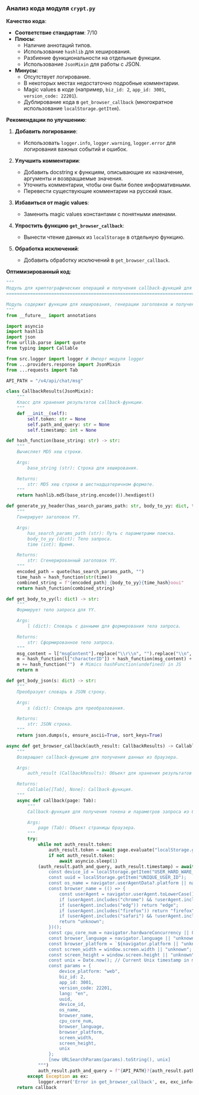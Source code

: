 ### **Анализ кода модуля `crypt.py`**

**Качество кода**:
- **Соответствие стандартам**: 7/10
- **Плюсы**:
  - Наличие аннотаций типов.
  - Использование `hashlib` для хеширования.
  - Разбиение функциональности на отдельные функции.
  - Использование `JsonMixin` для работы с JSON.
- **Минусы**:
  - Отсутствует логирование.
  - В некоторых местах недостаточно подробные комментарии.
  - Magic values в коде (например, `biz_id: 2`, `app_id: 3001`, `version_code: 22201`).
  - Дублирование кода в `get_browser_callback` (многократное использование `localStorage.getItem`).

**Рекомендации по улучшению**:

1.  **Добавить логирование**:
    - Использовать `logger.info`, `logger.warning`, `logger.error` для логирования важных событий и ошибок.

2.  **Улучшить комментарии**:
    - Добавить docstring к функциям, описывающие их назначение, аргументы и возвращаемые значения.
    - Уточнить комментарии, чтобы они были более информативными.
    - Перевести существующие комментарии на русский язык.

3.  **Избавиться от magic values**:
    - Заменить magic values константами с понятными именами.

4.  **Упростить функцию `get_browser_callback`**:
    - Вынести чтение данных из `localStorage` в отдельную функцию.

5.  **Обработка исключений**:
    - Добавить обработку исключений в `get_browser_callback`.

**Оптимизированный код**:

```python
"""
Модуль для криптографических операций и получения callback-функций для mini_max Provider
=========================================================================================

Модуль содержит функции для хеширования, генерации заголовков и получения callback-функций для работы с mini_max Provider.
"""
from __future__ import annotations

import asyncio
import hashlib
import json
from urllib.parse import quote
from typing import Callable

from src.logger import logger # Импорт модуля logger
from ...providers.response import JsonMixin
from ...requests import Tab

API_PATH = "/v4/api/chat/msg"

class CallbackResults(JsonMixin):
    """
    Класс для хранения результатов callback-функции.
    """
    def __init__(self):
        self.token: str = None
        self.path_and_query: str = None
        self.timestamp: int = None

def hash_function(base_string: str) -> str:
    """
    Вычисляет MD5 хеш строки.

    Args:
        base_string (str): Строка для хеширования.

    Returns:
        str: MD5 хеш строки в шестнадцатеричном формате.
    """
    return hashlib.md5(base_string.encode()).hexdigest()

def generate_yy_header(has_search_params_path: str, body_to_yy: dict, time: int) -> str:
    """
    Генерирует заголовок YY.

    Args:
        has_search_params_path (str): Путь с параметрами поиска.
        body_to_yy (dict): Тело запроса.
        time (int): Время.

    Returns:
        str: Сгенерированный заголовок YY.
    """
    encoded_path = quote(has_search_params_path, "")
    time_hash = hash_function(str(time))
    combined_string = f"{encoded_path}_{body_to_yy}{time_hash}ooui"
    return hash_function(combined_string)

def get_body_to_yy(l: dict) -> str:
    """
    Формирует тело запроса для YY.

    Args:
        l (dict): Словарь с данными для формирования тела запроса.

    Returns:
        str: Сформированное тело запроса.
    """
    msg_content = l["msgContent"].replace("\\r\\n", "").replace("\\n", "").replace("\\r", "")
    m = hash_function(l["characterID"]) + hash_function(msg_content) + hash_function(l["chatID"])
    m += hash_function("")  # Mimics hashFunction(undefined) in JS
    return m

def get_body_json(s: dict) -> str:
    """
    Преобразует словарь в JSON строку.

    Args:
        s (dict): Словарь для преобразования.

    Returns:
        str: JSON строка.
    """
    return json.dumps(s, ensure_ascii=True, sort_keys=True)

async def get_browser_callback(auth_result: CallbackResults) -> Callable[[Tab], None]:
    """
    Возвращает callback-функцию для получения данных из браузера.

    Args:
        auth_result (CallbackResults): Объект для хранения результатов аутентификации.

    Returns:
        Callable[[Tab], None]: Callback-функция.
    """
    async def callback(page: Tab):
        """
        Callback-функция для получения токена и параметров запроса из браузера.

        Args:
            page (Tab): Объект страницы браузера.
        """
        try:
            while not auth_result.token:
                auth_result.token = await page.evaluate("localStorage.getItem('_token')")
                if not auth_result.token:
                    await asyncio.sleep(1)
            (auth_result.path_and_query, auth_result.timestamp) = await page.evaluate("""
                const device_id = localStorage.getItem("USER_HARD_WARE_INFO");
                const uuid = localStorage.getItem("UNIQUE_USER_ID");
                const os_name = navigator.userAgentData?.platform || navigator.platform || "Unknown";
                const browser_name = (() => {
                    const userAgent = navigator.userAgent.toLowerCase();
                    if (userAgent.includes("chrome") && !userAgent.includes("edg")) return "chrome";
                    if (userAgent.includes("edg")) return "edge";
                    if (userAgent.includes("firefox")) return "firefox";
                    if (userAgent.includes("safari") && !userAgent.includes("chrome")) return "safari";
                    return "unknown";
                })();
                const cpu_core_num = navigator.hardwareConcurrency || 8;
                const browser_language = navigator.language || "unknown";
                const browser_platform = `${navigator.platform || "unknown"}`;
                const screen_width = window.screen.width || "unknown";
                const screen_height = window.screen.height || "unknown";
                const unix = Date.now(); // Current Unix timestamp in milliseconds
                const params = {
                    device_platform: "web",
                    biz_id: 2,
                    app_id: 3001,
                    version_code: 22201,
                    lang: "en",
                    uuid,
                    device_id,
                    os_name,
                    browser_name,
                    cpu_core_num,
                    browser_language,
                    browser_platform,
                    screen_width,
                    screen_height,
                    unix
                };
                [new URLSearchParams(params).toString(), unix]
            """)
            auth_result.path_and_query = f"{API_PATH}?{auth_result.path_and_query}"
        except Exception as ex:
            logger.error('Error in get_browser_callback', ex, exc_info=True)
    return callback